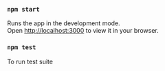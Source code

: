 ### `npm start`

Runs the app in the development mode.\
Open [http://localhost:3000](http://localhost:3000) to view it in your browser.
### `npm test`
To run test suite
